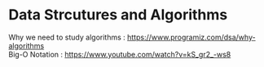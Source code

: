 # Data Strcutures and Algorithms


Why we need to study algorithms : https://www.programiz.com/dsa/why-algorithms
<br/>
Big-O Notation : https://www.youtube.com/watch?v=kS_gr2_-ws8


